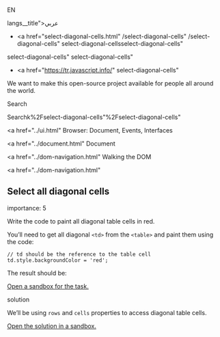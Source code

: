 EN

langs\_\_title">عربي</span></a>

-   <a href="select-diagonal-cells.html"
    /select-diagonal-cells"
    /select-diagonal-cells"
    select-diagonal-cellsselect-diagonal-cells"

<!-- -->

select-diagonal-cells"
select-diagonal-cells"

-   <a href="https://tr.javascript.info/"
    select-diagonal-cells"

We want to make this open-source project available for people all around the world.

Search

Searchk%2Fselect-diagonal-cells"%2Fselect-diagonal-cells" </a>

<a href="../ui.html" Browser: Document, Events, Interfaces</span></a>

<a href="../document.html" Document</span></a>

<a href="../dom-navigation.html" Walking the DOM</span></a>

<a href="../dom-navigation.html"

## Select all diagonal cells

<span class="task__importance" title="How important is the task, from 1 to 5">importance: 5</span>

Write the code to paint all diagonal table cells in red.

You’ll need to get all diagonal `<td>` from the `<table>` and paint them using the code:

    // td should be the reference to the table cell
    td.style.backgroundColor = 'red';

The result should be:

[Open a sandbox for the task.](https://plnkr.co/edit/nuNlB97squ4Hgwrg?p=preview)

solution

We’ll be using `rows` and `cells` properties to access diagonal table cells.

[Open the solution in a sandbox.](https://plnkr.co/edit/mT7Hlxa5XBhtHzLt?p=preview)
